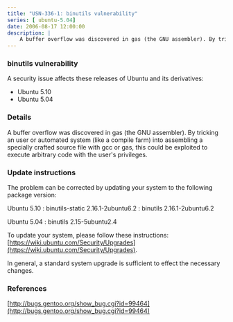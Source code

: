 ```yaml
---
title: "USN-336-1: binutils vulnerability"
series: [ ubuntu-5.04]
date: 2006-08-17 12:00:00
description: |
    A buffer overflow was discovered in gas (the GNU assembler). By tricking an user or automated system (like a compile farm) into assembling a specially crafted source file with gcc or gas, this could be exploited to execute arbitrary code with the user&#39;s privileges.
--- 
```

 
 


### binutils vulnerability

A security issue affects these releases of Ubuntu and its derivatives:

* Ubuntu 5.10
* Ubuntu 5.04

### Details

A buffer overflow was discovered in gas (the GNU assembler). By tricking an user or automated system (like a compile farm) into assembling a specially crafted source file with gcc or gas, this could be exploited to execute arbitrary code with the user&#39;s privileges.

### Update instructions

The problem can be corrected by updating your system to the following package version:

Ubuntu 5.10
 : binutils-static <span>2.16.1-2ubuntu6.2</span>
 : binutils <span>2.16.1-2ubuntu6.2</span>

Ubuntu 5.04
 : binutils <span>2.15-5ubuntu2.4</span>

To update your system, please follow these instructions: [https://wiki.ubuntu.com/Security/Upgrades](https://wiki.ubuntu.com/Security/Upgrades).

In general, a standard system upgrade is sufficient to effect the necessary changes.

### References

 
 [http://bugs.gentoo.org/show_bug.cgi?id=99464](http://bugs.gentoo.org/show_bug.cgi?id=99464)
 

